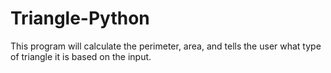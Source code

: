 # Triangle-Python
This program will calculate the perimeter, area, and tells the user what type of triangle it is based on the input.
